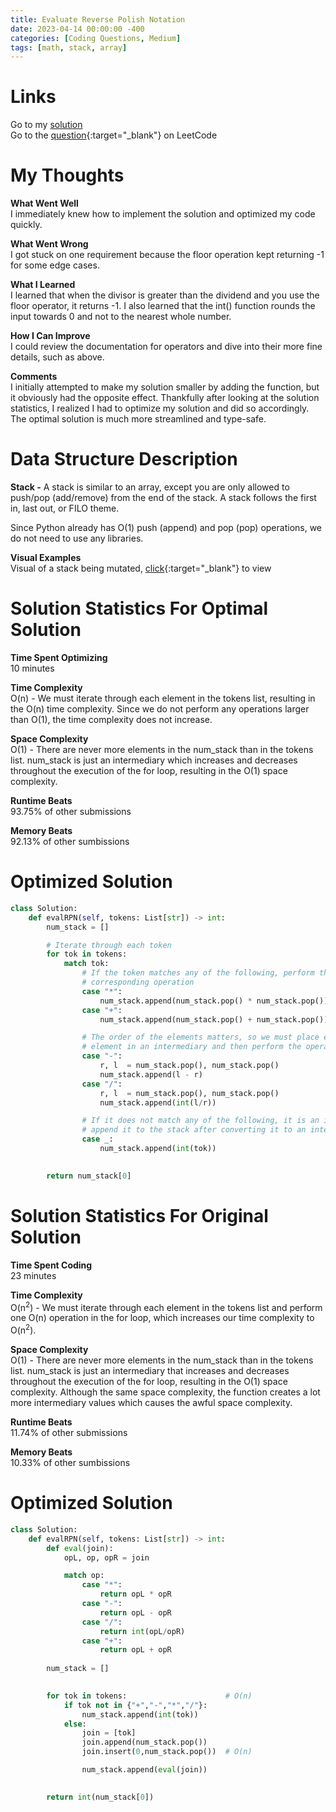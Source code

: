 ```yaml
---
title: Evaluate Reverse Polish Notation
date: 2023-04-14 00:00:00 -400
categories: [Coding Questions, Medium]
tags: [math, stack, array]
---
```


# Links  

Go to my [solution](#optimized-solution)  
Go to the [question](https://leetcode.com/problems/evaluate-reverse-polish-notation/){:target="_blank"} on LeetCode  

# My Thoughts  

**What Went Well**  
I immediately knew how to implement the solution and optimized my code quickly.

**What Went Wrong**  
I got stuck on one requirement because the floor operation kept returning -1 for some edge cases.

**What I Learned**  
I learned that when the divisor is greater than the dividend and you use the floor operator, it returns -1. 
I also learned that the int() function rounds the input towards 0 and not to the nearest whole number.

**How I Can Improve**  
I could review the documentation for operators and dive into their more fine details, such as above.

**Comments**  
I initially attempted to make my solution smaller by adding the function, but it obviously had the opposite effect. 
Thankfully after looking at the solution statistics, I realized I had to optimize my solution and did so accordingly. 
The optimal solution is much more streamlined and type-safe.

# Data Structure Description

**Stack -** A stack is similar to an array, except you are only allowed to push/pop (add/remove) from the end of the stack.
A stack follows the first in, last out, or FILO theme.

Since Python already has O(1) push (append) and pop (pop) operations, we do not need to use any libraries.

**Visual Examples**  
Visual of a stack being mutated, [click](https://cdn.programiz.com/sites/tutorial2program/files/stack.png){:target="_blank"} to view  

# Solution Statistics For Optimal Solution

**Time Spent Optimizing**  
10 minutes

**Time Complexity**  
O(n) - We must iterate through each element in the tokens list, resulting in the O(n) time complexity.
Since we do not perform any operations larger than O(1), the time complexity does not increase.

**Space Complexity**  
O(1) - There are never more elements in the num_stack than in the tokens list. 
num_stack is just an intermediary which increases and decreases throughout the execution of the for loop, resulting in the O(1) space complexity.

**Runtime Beats**  
93.75% of other submissions  

**Memory Beats**  
92.13% of other sumbissions  

# Optimized Solution  

```python
class Solution:
    def evalRPN(self, tokens: List[str]) -> int:
        num_stack = []

        # Iterate through each token
        for tok in tokens:
            match tok:
                # If the token matches any of the following, perform the 
                # corresponding operation
                case "*":
                    num_stack.append(num_stack.pop() * num_stack.pop())
                case "+":
                    num_stack.append(num_stack.pop() + num_stack.pop())

                # The order of the elements matters, so we must place each
                # element in an intermediary and then perform the operation
                case "-":
                    r, l  = num_stack.pop(), num_stack.pop()
                    num_stack.append(l - r)
                case "/":
                    r, l  = num_stack.pop(), num_stack.pop()
                    num_stack.append(int(l/r))

                # If it does not match any of the following, it is an integer, 
                # append it to the stack after converting it to an integer
                case _:
                    num_stack.append(int(tok))
                

        return num_stack[0]
```

# Solution Statistics For Original Solution

**Time Spent Coding**  
23 minutes

**Time Complexity**  
O(n<sup>2</sup>) - We must iterate through each element in the tokens list and perform one O(n) operation in the for loop, which increases our time complexity to O(n<sup>2</sup>).

**Space Complexity**  
O(1) - There are never more elements in the num_stack than in the tokens list. 
num_stack is just an intermediary that increases and decreases throughout the execution of the for loop, resulting in the O(1) space complexity. 
Although the same space complexity, the function creates a lot more intermediary values which causes the awful space complexity.

**Runtime Beats**  
11.74% of other submissions  

**Memory Beats**  
10.33% of other sumbissions  

# Optimized Solution  

```python
class Solution:
    def evalRPN(self, tokens: List[str]) -> int:
        def eval(join):
            opL, op, opR = join

            match op:
                case "*":
                    return opL * opR
                case "-":
                    return opL - opR
                case "/":
                    return int(opL/opR)
                case "+":
                    return opL + opR
            
        num_stack = []
        

        for tok in tokens:                      # O(n)
            if tok not in {"+","-","*","/"}:
                num_stack.append(int(tok))
            else:
                join = [tok]
                join.append(num_stack.pop())
                join.insert(0,num_stack.pop())  # O(n)

                num_stack.append(eval(join))
                

        return int(num_stack[0])
```

